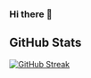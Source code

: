 ### Hi there 👋
## GitHub Stats

[![GitHub Streak](https://github-readme-streak-stats.herokuapp.com/?user=shahreerirfan)](https://github.com/DenverCoder1/github-readme-streak-stats)
<!--
**ShahreerIrfan/ShahreerIrfan** is a ✨ _special_ ✨ repository because its `README.md` (this file) appears on your GitHub profile.

Here are some ideas to get you started:

- 🔭 I’m currently working on ...
- 🌱 I’m currently learning ...
- 👯 I’m looking to collaborate on ...
- 🤔 I’m looking for help with ...
- 💬 Ask me about ...
- 📫 How to reach me: ...
- 😄 Pronouns: ...
- ⚡ Fun fact: ...
-->
